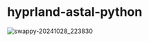 # hyprland-astal-python

![swappy-20241028_223830](https://github.com/user-attachments/assets/e878cb83-1a67-41f0-b0ff-ab00eac22517)